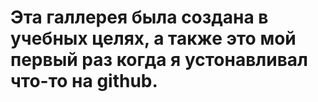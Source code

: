 # Эта галлерея была создана в учебных целях, а также это мой первый раз когда я устонавливал что-то на github.
